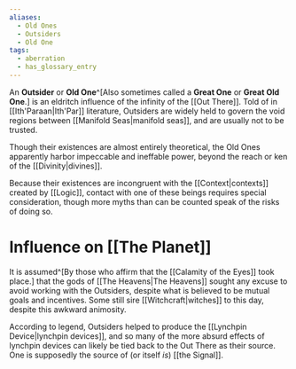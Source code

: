 ```yaml
---
aliases:
  - Old Ones
  - Outsiders
  - Old One
tags:
  - aberration
  - has_glossary_entry
---
```


An **Outsider** or **Old One**^[Also sometimes called a **Great One** or **Great Old One**.] is an eldritch influence of the infinity of the [[Out There]]. Told of in [[Ith'Paraan|Ith'Par]] literature, Outsiders are widely held to govern the void regions between [[Manifold Seas|manifold seas]], and are usually not to be trusted.

Though their existences are almost entirely theoretical, the Old Ones apparently harbor impeccable and ineffable power, beyond the reach or ken of the [[Divinity|divines]].

Because their existences are incongruent with the [[Context|contexts]] created by [[Logic]], contact with one of these beings requires special consideration, though more myths than can be counted speak of the risks of doing so. 

# Influence on [[The Planet]]

It is assumed^[By those who affirm that the [[Calamity of the Eyes]] took place.] that the gods of [[The Heavens|The Heavens]] sought any excuse to avoid working with the Outsiders, despite what is believed to be mutual goals and incentives. Some still sire [[Witchcraft|witches]] to this day, despite this awkward animosity.

According to legend, Outsiders helped to produce the [[Lynchpin Device|lynchpin devices]], and so many of the more absurd effects of lynchpin devices can likely be tied back to the Out There as their source. One is supposedly the source of (or itself *is*) [[the Signal]].

